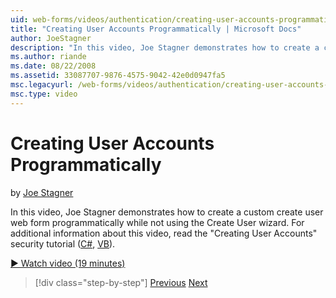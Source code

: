 ```yaml
---
uid: web-forms/videos/authentication/creating-user-accounts-programmatically
title: "Creating User Accounts Programmatically | Microsoft Docs"
author: JoeStagner
description: "In this video, Joe Stagner demonstrates how to create a custom create user web form programmatically while not using the Create User wizard. For additional i..."
ms.author: riande
ms.date: 08/22/2008
ms.assetid: 33087707-9876-4575-9042-42e0d0947fa5
msc.legacyurl: /web-forms/videos/authentication/creating-user-accounts-programmatically
msc.type: video
---
```

# Creating User Accounts Programmatically

by [Joe Stagner](https://github.com/JoeStagner)

In this video, Joe Stagner demonstrates how to create a custom create user web form programmatically while not using the Create User wizard. For additional information about this video, read the "Creating User Accounts" security tutorial ([C#](../../overview/older-versions-security/membership/creating-user-accounts-cs.md), [VB](../../overview/older-versions-security/membership/creating-user-accounts-vb.md)).

[&#9654; Watch video (19 minutes)](https://channel9.msdn.com/Blogs/ASP-NET-Site-Videos/creating-user-accounts-programmatically)

> [!div class="step-by-step"]
> [Previous](creating-user-accounts-with-the-create-user-wizard.md)
> [Next](validating-users-manually.md)
